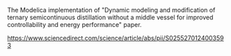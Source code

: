 The Modelica implementation of "Dynamic modeling and modification of ternary semicontinuous distillation without a middle vessel for improved controllability and energy performance" paper.

https://www.sciencedirect.com/science/article/abs/pii/S0255270124003593
